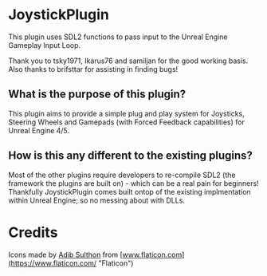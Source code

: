 # JoystickPlugin

This plugin uses SDL2 functions to pass input to the Unreal Engine Gameplay Input Loop.

Thank you to tsky1971, Ikarus76 and samiljan for the good working basis.
Also thanks to brifsttar for assisting in finding bugs!

## What is the purpose of this plugin?

This plugin aims to provide a simple plug and play system for Joysticks, Steering Wheels and Gamepads (with Forced Feedback capabilities) for Unreal Engine 4/5.

## How is this any different to the existing plugins?

Most of the other plugins require developers to re-compile SDL2 (the framework the plugins are built on) - which can be a real pain for beginners!  
Thankfully JoystickPlugin comes built ontop of the existing implmentation within Unreal Engine; so no messing about with DLLs.

# Credits

Icons made by [Adib Sulthon](https://www.flaticon.com/authors/adib-sulthon "Adib Sulthon") from [www.flaticon.com](https://www.flaticon.com/ "Flaticon")
